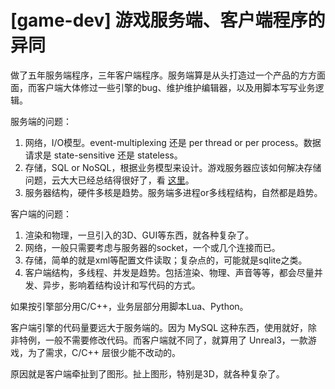 # [game-dev] 游戏服务端、客户端程序的异同

做了五年服务端程序，三年客户端程序。服务端算是从头打造过一个产品的方方面面，而客户端大体修过一些引擎的bug、维护维护编辑器，以及用脚本写写业务逻辑。

服务端的问题：
 1. 网络，I/O模型。event-multiplexing 还是 per thread or per process。数据请求是 state-sensitive 还是 stateless。
 2. 存储，SQL or NoSQL，根据业务模型来设计。游戏服务器应该如何解决存储问题，云大大已经总结得很好了，看 [这里][1]。
 3. 服务器结构，硬件多核是趋势。服务端多进程or多线程结构，自然都是趋势。

客户端的问题：
 1. 渲染和物理，一旦引入的3D、GUI等东西，就各种复杂了。
 2. 网络，一般只需要考虑与服务器的socket，一个或几个连接而已。
 3. 存储，简单的就是xml等配置文件读取；复杂点的，可能就是sqlite之类。
 4. 客户端结构，多线程、并发是趋势。包括渲染、物理、声音等等，都会尽量并发、异步，影响着结构设计和写代码的方式。

如果按引擎部分用C/C++，业务层部分用脚本Lua、Python。

客户端引擎的代码量要远大于服务端的。因为 MySQL 这种东西，使用就好，除非特例，一般不需要修改代码。而客户端就不同了，就算用了 Unreal3，一款游戏，为了需求，C/C++ 层很少能不改动的。

原因就是客户端牵扯到了图形。扯上图形，特别是3D，就各种复杂了。

[1]:http://blog.codingnow.com/2014/03/mmzb_db_2.html
